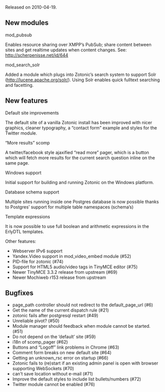 Released on 2010-04-19.



New modules
-----------

mod\_pubsub

Enables resource sharing over XMPP’s PubSub; share content between sites and get realtime updates when content changes. See: <http://scherpenisse.net/id/644>

mod\_search\_solr

Added a module which plugs into Zotonic’s search system to support Solr (<http://lucene.apache.org/solr/>). Using Solr enables quick fulltext searching and facetting.



New features
------------

Default site improvements

The default site of a vanilla Zotonic install has been improved with nicer graphics, cleaner typography, a “contact form” example and styles for the Twitter module.

“More results” scomp

A twitter/facebook style ajaxified “read more” pager, which is a button which will fetch more results for the current search question inline on the same page.

Windows support

Initial support for building and running Zotonic on the Windows platform.

Database schema support

Multiple sites running inside one Postgres database is now possible thanks to Postgres’ support for multiple table namespaces (schema’s)

Template expressions

It is now possible to use full boolean and arithmetic expressions in the ErlyDTL templates.

Other features:

*   Webserver IPv6 support
*   Yandex.Video support in mod\_video\_embed module (#52)
*   PID-file for zotonic (#74)
*   Support for HTML5 audio/video tags in TinyMCE editor (#75)
*   Newer TinyMCE 3.3.2 release from upstream (#69)
*   Newer Mochiweb r153 release from upstream



Bugfixes
--------

*   page\_path controller should not redirect to the default\_page\_url (#6)
*   Get the name of the current dispatch rule (#21)
*   zotonic fails after postgresql restart (#49)
*   Unreliable pivot? (#50)
*   Module manager should feedback when module cannot be started. (#51)
*   Do not depend on the ‘default’ site (#59)
*   i18n of scomp\_pager (#62)
*   Buttons and “Logoff” link problems in Chrome (#63)
*   Comment form breaks on new default site (#64)
*   Getting an unknown\_rsc error on startup (#66)
*   Zotonic fails to (re)start if an existing admin panel is open with browser supporting WebSockets (#70)
*   can’t save location without e-mail (#71)
*   Improve the default styles to include list bullets/numbers (#72)
*   Twitter module cannot be enabled (#76)